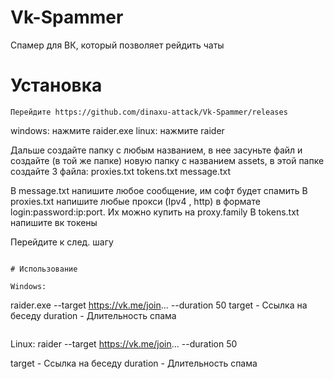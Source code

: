 # Vk-Spammer
Спамер для ВК, который позволяет рейдить чаты

# Установка
```
Перейдите https://github.com/dinaxu-attack/Vk-Spammer/releases
```
windows: нажмите raider.exe
linux: нажмите raider

Дальше создайте папку с любым названием, в нее засуньте файл и создайте (в той же папке) новую папку с названием assets, в этой папке создайте 3 файла:
proxies.txt
tokens.txt
message.txt

В message.txt напишите любое сообщение, им софт будет спамить
В proxies.txt напишите любые прокси (Ipv4 , http) в формате login:password:ip:port. Их можно купить на proxy.family
В tokens.txt напишите вк токены

Перейдите к след. шагу

```

# Использование

Windows:

```
raider.exe --target https://vk.me/join... --duration 50
target - Ссылка на беседу
duration - Длительность спама
```

```
Linux:
raider --target https://vk.me/join... --duration 50

target - Ссылка на беседу
duration - Длительность спама
```
